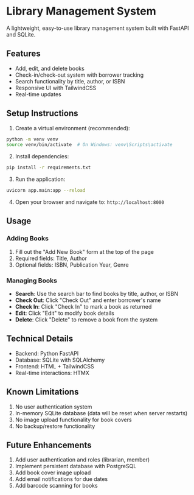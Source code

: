 # Library Management System

A lightweight, easy-to-use library management system built with FastAPI and SQLite.

## Features

- Add, edit, and delete books
- Check-in/check-out system with borrower tracking
- Search functionality by title, author, or ISBN
- Responsive UI with TailwindCSS
- Real-time updates

## Setup Instructions

1. Create a virtual environment (recommended):

```bash
python -m venv venv
source venv/bin/activate  # On Windows: venv\Scripts\activate
```

2. Install dependencies:

```bash
pip install -r requirements.txt
```

3. Run the application:

```bash
uvicorn app.main:app --reload
```

4. Open your browser and navigate to: `http://localhost:8000`

## Usage

### Adding Books

1. Fill out the "Add New Book" form at the top of the page
2. Required fields: Title, Author
3. Optional fields: ISBN, Publication Year, Genre

### Managing Books

- **Search**: Use the search bar to find books by title, author, or ISBN
- **Check Out**: Click "Check Out" and enter borrower's name
- **Check In**: Click "Check In" to mark a book as returned
- **Edit**: Click "Edit" to modify book details
- **Delete**: Click "Delete" to remove a book from the system

## Technical Details

- Backend: Python FastAPI
- Database: SQLite with SQLAlchemy
- Frontend: HTML + TailwindCSS
- Real-time interactions: HTMX

## Known Limitations

1. No user authentication system
2. In-memory SQLite database (data will be reset when server restarts)
3. No image upload functionality for book covers
4. No backup/restore functionality

## Future Enhancements

1. Add user authentication and roles (librarian, member)
2. Implement persistent database with PostgreSQL
3. Add book cover image upload
4. Add email notifications for due dates
5. Add barcode scanning for books
